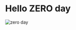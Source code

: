 # Hello ZERO day #
![zero day](https://media.wired.com/photos/59326b8aedfced5820d103ad/master/pass/180809523.jpg)